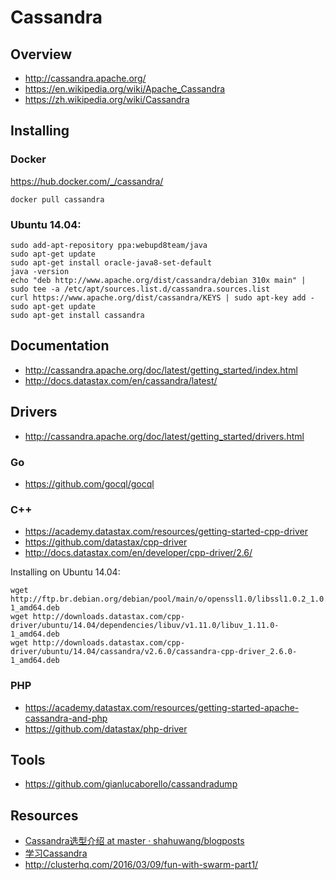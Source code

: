 # Cassandra


## Overview

- http://cassandra.apache.org/
- https://en.wikipedia.org/wiki/Apache_Cassandra
- https://zh.wikipedia.org/wiki/Cassandra


## Installing

### Docker

https://hub.docker.com/_/cassandra/

    docker pull cassandra

### Ubuntu 14.04:

    sudo add-apt-repository ppa:webupd8team/java
    sudo apt-get update
    sudo apt-get install oracle-java8-set-default
    java -version
    echo "deb http://www.apache.org/dist/cassandra/debian 310x main" | sudo tee -a /etc/apt/sources.list.d/cassandra.sources.list
    curl https://www.apache.org/dist/cassandra/KEYS | sudo apt-key add -
    sudo apt-get update
    sudo apt-get install cassandra


## Documentation

- http://cassandra.apache.org/doc/latest/getting_started/index.html
- http://docs.datastax.com/en/cassandra/latest/


## Drivers

- http://cassandra.apache.org/doc/latest/getting_started/drivers.html

### Go

- https://github.com/gocql/gocql

### C++

- https://academy.datastax.com/resources/getting-started-cpp-driver
- https://github.com/datastax/cpp-driver
- http://docs.datastax.com/en/developer/cpp-driver/2.6/

Installing on Ubuntu 14.04:

    wget http://ftp.br.debian.org/debian/pool/main/o/openssl1.0/libssl1.0.2_1.0.2k-1_amd64.deb
    wget http://downloads.datastax.com/cpp-driver/ubuntu/14.04/dependencies/libuv/v1.11.0/libuv_1.11.0-1_amd64.deb
    wget http://downloads.datastax.com/cpp-driver/ubuntu/14.04/cassandra/v2.6.0/cassandra-cpp-driver_2.6.0-1_amd64.deb

### PHP

- https://academy.datastax.com/resources/getting-started-apache-cassandra-and-php
- https://github.com/datastax/php-driver


## Tools

- https://github.com/gianlucaborello/cassandradump


## Resources

- [Cassandra选型介绍 at master · shahuwang/blogposts](https://github.com/shahuwang/blogposts/blob/master/Cassandra%E9%80%89%E5%9E%8B%E4%BB%8B%E7%BB%8D.md)
- [学习Cassandra](http://teddymaef.github.io/learncassandra/cn/)
- http://clusterhq.com/2016/03/09/fun-with-swarm-part1/
